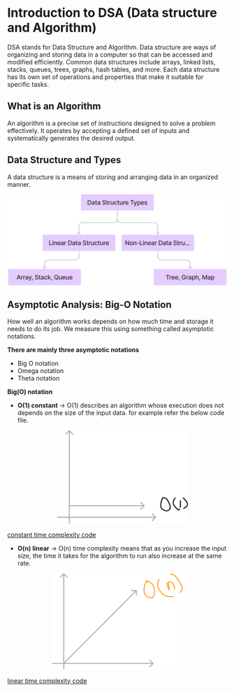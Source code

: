 # Introduction to DSA (Data structure and Algorithm)

DSA stands for Data Structure and Algorithm. Data structure are ways of organizing and storing data in a computer so that can be accessed and modified efficiently.
Common data structures include arrays, linked lists, stacks, queues, trees, graphs, hash tables, and more. Each data structure has its own set of operations and properties that make it suitable for specific tasks.

## What is an Algorithm

An algorithm is a precise set of instructions designed to solve a problem effectively. It operates by accepting a defined set of inputs and systematically generates the desired output.

## Data Structure and Types

A data structure is a means of storing and arranging data in an organized manner.

<p align="center">
  <img src="./assets/dsa-types.png" alt="Data structure types" width="500">
</p>

## Asymptotic Analysis: Big-O Notation

How well an algorithm works depends on how much time and storage it needs to do its job. We measure this using something called asymptotic notations.

**There are mainly three asymptotic notations**

- Big O notation
- Omega notation
- Theta notation

**Big(O) notation**

- **O(1) constant** -> O(1) describes an algorithm whose execution does not depends on the size of the input data. for example refer the below code file. <br>
   <p align="center">
    <img src="./assets/constant-time.png" alt="Data structure types" width="300">
  </p>
[constant time complexity code](<../src/Big(O)/constant_time.js>)

- **O(n) linear** -> O(n) time complexity means that as you increase the input size, the time it takes for the algorithm to run also increase at the same rate.
<p align="center">
    <img src="./assets/linear-time.png" alt="Data structure types" width="300">
</p>

[linear time complexity code](<../src/Big(O)/linear_time.js>)

